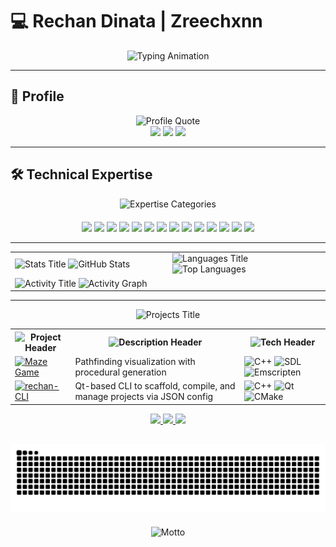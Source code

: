 # 💻 Rechan Dinata | Zreechxnn

<div align="center">
  <img src="https://readme-typing-svg.demolab.com?font=Fira+Code&size=22&duration=3800&pause=800&color=4F8CC9&center=true&vCenter=true&width=700&lines=Learning+System+Development;Interested+in+Cryptography;Exploring+GUI+and+SDL;Still+Learning+Every+Day" alt="Typing Animation" />
</div>

---

## 👤 Profile

<div align="center">
  <img src="https://readme-typing-svg.demolab.com?font=Fira+Code&size=18&duration=3000&pause=1000&color=4F8CC9&center=true&vCenter=true&width=700&lines=Working+on+easy+to+use+desktop+interfaces.;Interested+in+applying+cryptography+and+GUI+design." alt="Profile Quote" />
</div>

<div align="center">
  <img src="https://img.shields.io/badge/Status-Available_for_Projects-brightgreen?style=flat&color=4F8CC9&logoWidth=30" height="28" />
  <img src="https://img.shields.io/badge/Focus-Systems_Programming-4F8CC9?style=flat&logoWidth=30" height="28" />
  <img src="https://img.shields.io/badge/Specialty-Desktop_GUI-4F8CC9?style=flat&logoWidth=30" height="28" />
</div>

---

## 🛠️ Technical Expertise

<div align="center">
  <img src="https://readme-typing-svg.demolab.com?font=Fira+Code&size=18&duration=3000&pause=1000&color=4F8CC9&center=true&vCenter=true&width=700&lines=Core+Technologies;Security+%26+Cryptography;Development+Tools;IoT+%26+Embedded" alt="Expertise Categories" />
</div>

<div align="center" style="margin-top:20px">
  <!-- Core Technologies -->
  <img src="https://img.shields.io/badge/C++-00599C?logo=c%2B%2B&logoColor=white&style=for-the-badge&logoWidth=30" height="40" />
  <img src="https://img.shields.io/badge/Python-3776AB?logo=python&logoColor=white&style=for-the-badge&logoWidth=30" height="40" />
  <img src="https://img.shields.io/badge/Java-007396?logo=openjdk&logoColor=white&style=for-the-badge&logoWidth=30" height="40" />
  <img src="https://img.shields.io/badge/SDL-000000?logo=sdl&logoColor=white&style=for-the-badge&logoWidth=30" height="40" />
  <img src="https://img.shields.io/badge/OpenCV-5C3EE8?logo=opencv&logoColor=white&style=for-the-badge&logoWidth=30" height="40" />
  
  <!-- Security & Cryptography -->
  <img src="https://img.shields.io/badge/OpenSSL-721412?logo=openssl&logoColor=white&style=for-the-badge&logoWidth=30" height="40" />
  <img src="https://img.shields.io/badge/Cryptography-4F8CC9?style=for-the-badge&logoWidth=30" height="40" />
  <img src="https://img.shields.io/badge/AES-4F8CC9?style=for-the-badge&logoWidth=30" height="40" />
  <img src="https://img.shields.io/badge/RSA-4F8CC9?style=for-the-badge&logoWidth=30" height="40" />
  
  <!-- Development Tools -->
  <img src="https://img.shields.io/badge/CMake-064F8C?logo=cmake&logoColor=white&style=for-the-badge&logoWidth=30" height="40" />
  <img src="https://img.shields.io/badge/Git-F05032?logo=git&logoColor=white&style=for-the-badge&logoWidth=30" height="40" />
  <img src="https://img.shields.io/badge/VS_Code-007ACC?logo=visualstudiocode&logoColor=white&style=for-the-badge&logoWidth=30" height="40" />
  
  <!-- IoT & Embedded -->
  <img src="https://img.shields.io/badge/Arduino-00979D?logo=arduino&logoColor=white&style=for-the-badge&logoWidth=30" height="40" />
  <img src="https://img.shields.io/badge/ESP32-000000?logo=espressif&logoColor=white&style=for-the-badge&logoWidth=30" height="40" />
</div>

--- 
  
<table align="center"> <tr> <td width="50%"> <img src="https://readme-typing-svg.demolab.com?font=Fira+Code&size=14&duration=3000&pause=1000&color=4F8CC9&center=true&vCenter=true&width=350&lines=GitHub+Statistics" alt="Stats Title" /> <img src="https://github-readme-stats.vercel.app/api?username=Zreechxnn&show_icons=true&theme=github_dark&hide_border=true&bg_color=00000000&title_color=4F8CC9&text_color=9f9f9f&include_all_commits=true&count_private=true" alt="GitHub Stats" /> </td> <td width="50%"> <img src="https://readme-typing-svg.demolab.com?font=Fira+Code&size=14&duration=3000&pause=1000&color=4F8CC9&center=true&vCenter=true&width=350&lines=Top+Languages" alt="Languages Title" /> <img src="https://github-readme-stats.vercel.app/api/top-langs/?username=Zreechxnn&layout=compact&theme=github_dark&hide_border=true&bg_color=00000000&title_color=4F8CC9&text_color=9f9f9f&langs_count=6" alt="Top Languages" /> </td> </tr> <tr> <td colspan="2"> <img src="https://readme-typing-svg.demolab.com?font=Fira+Code&size=14&duration=3000&pause=1000&color=4F8CC9&center=true&vCenter=true&width=700&lines=Development+Activity" alt="Activity Title" /> <img src="https://github-readme-activity-graph.vercel.app/graph?username=Zreechxnn&theme=github-dark&hide_border=true&area=true&custom_title=Development+Activity&radius=16&color=4F8CC9&bg_color=00000000" alt="Activity Graph" /> </td> </tr> </table>

---

<div align="center"> <img src="https://readme-typing-svg.demolab.com?font=Fira+Code&size=18&duration=3000&pause=1000&color=4F8CC9&center=true&vCenter=true&width=700&lines=CurentProject" alt="Projects Title" /> </div>
<table align="center"> 
  <tr> 
    <th><img src="https://readme-typing-svg.demolab.com?font=Fira+Code&size=14&duration=2500&pause=500&color=4F8CC9&center=true&vCenter=true&width=150&lines=Project" alt="Project Header" /></th> 
    <th><img src="https://readme-typing-svg.demolab.com?font=Fira+Code&size=14&duration=2500&pause=500&color=4F8CC9&center=true&vCenter=true&width=300&lines=Description" alt="Description Header" /></th> 
    <th><img src="https://readme-typing-svg.demolab.com?font=Fira+Code&size=14&duration=2500&pause=500&color=4F8CC9&center=true&vCenter=true&width=250&lines=Technologies" alt="Tech Header" /></th> 
  </tr> 
  <tr> 
    <td>
      <a href="https://zreechxnn.github.io/maze-game/">
        <img src="https://img.shields.io/badge/🧩_Maze_Game-4F8CC9?style=for-the-badge&logo=github&logoColor=white" alt="Maze Game" />
      </a>
    </td> 
    <td>Pathfinding visualization with procedural generation</td> 
    <td>
      <img src="https://img.shields.io/badge/C%2B%2B-00599C?style=flat-square&logo=cplusplus&logoColor=white" alt="C++" />
      <img src="https://img.shields.io/badge/SDL-8A2BE2?style=flat-square&logo=Simple%20DirectMedia%20Layer&logoColor=white" alt="SDL" />
      <img src="https://img.shields.io/badge/emscripten-EFD81D?style=flat-square&logo=javascript&logoColor=black" alt="Emscripten" />
    </td> 
  </tr> 
  <tr> 
    <td>
      <a href="https://github.com/Zreechxnn/rechan-cli">
        <img src="https://img.shields.io/badge/rechan_CLI-41CD52?style=for-the-badge&logo=terminal&logoColor=white" alt="rechan-CLI" />
      </a>
    </td> 
    <td>Qt-based CLI to scaffold, compile, and manage projects via JSON config</td> 
    <td>
      <img src="https://img.shields.io/badge/C%2B%2B-00599C?style=flat-square&logo=cplusplus&logoColor=white" alt="C++" />
      <img src="https://img.shields.io/badge/Qt-41CD52?style=flat-square&logo=qt&logoColor=white" alt="Qt" />
      <img src="https://img.shields.io/badge/CMake-064F8C?style=flat-square&logo=cmake&logoColor=white" alt="CMake" />
    </td> 
  </tr> 
</table>

<div align="center"> <a href="mailto:hoshikochan93@gmail.com"> <img src="https://img.shields.io/badge/Email-Contact_Me-D14836?style=for-the-badge&logo=gmail&logoColor=white" /> </a> <a href="https://www.linkedin.com/in/rechan-dinata-a80552278"> <img src="https://img.shields.io/badge/LinkedIn-Network-0A66C2?style=for-the-badge&logo=linkedin&logoColor=white" /> </a> <a href="https://github.com/Zreechxnn"> <img src="https://img.shields.io/badge/GitHub-Portfolio-181717?style=for-the-badge&logo=github&logoColor=white" /> </a> </div><div align="center" style="margin-top:30px"> <picture> <source media="(prefers-color-scheme: dark)" srcset="https://raw.githubusercontent.com/zreechxnn/zreechxnn/output/snake-dark.svg" /> <source media="(prefers-color-scheme: light)" srcset="https://raw.githubusercontent.com/zreechxnn/zreechxnn/output/snake.svg" /> <img alt="snake animation" src="https://raw.githubusercontent.com/zreechxnn/zreechxnn/output/snake.svg" /> </picture> </div><div align="center" style="margin-top:20px"> <img src="https://readme-typing-svg.demolab.com?font=Fira+Code&size=14&duration=3000&pause=1000&color=4F8CC9&center=true&vCenter=true&width=700&lines=Crafting+performant+systems+beyond+conventional+boundaries;Secure+by+design,+efficient+by+implementation" alt="Motto" /> </div>
